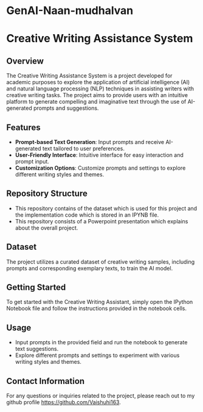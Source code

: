 # GenAI-Naan-mudhalvan
# Creative Writing Assistance System

## Overview

The Creative Writing Assistance System is a project developed for academic purposes to explore the application of artificial intelligence (AI) and natural language processing (NLP) techniques in assisting writers with creative writing tasks. The project aims to provide users with an intuitive platform to generate compelling and imaginative text through the use of AI-generated prompts and suggestions.

## Features

- **Prompt-based Text Generation**: Input prompts and receive AI-generated text tailored to user preferences.
- **User-Friendly Interface**: Intuitive interface for easy interaction and prompt input.
- **Customization Options**: Customize prompts and settings to explore different writing styles and themes.

## Repository Structure

- This repository contains of the dataset which is used for this project and the implementation code which is stored in an IPYNB file.
- This repository consists of a Powerpoint presentation which explains about the overall project.

## Dataset

The project utilizes a curated dataset of creative writing samples, including prompts and corresponding exemplary texts, to train the AI model.

## Getting Started

To get started with the Creative Writing Assistant, simply open the IPython Notebook file and follow the instructions provided in the notebook cells.

## Usage

- Input prompts in the provided field and run the notebook to generate text suggestions.
- Explore different prompts and settings to experiment with various writing styles and themes.

## Contact Information

For any questions or inquiries related to the project, please reach out to my github profile https://github.com/Vaishuhi163.
